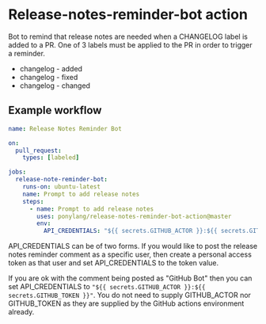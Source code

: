 # Release-notes-reminder-bot action

Bot to remind that release notes are needed when a CHANGELOG label is added to a PR. One of 3 labels must be applied to the PR in order to trigger a reminder.

- changelog - added
- changelog - fixed
- changelog - changed

## Example workflow

```yml
name: Release Notes Reminder Bot

on:
  pull_request:
    types: [labeled]

jobs:
  release-note-reminder-bot:
    runs-on: ubuntu-latest
    name: Prompt to add release notes
    steps:
      - name: Prompt to add release notes
        uses: ponylang/release-notes-reminder-bot-action@master
        env:
          API_CREDENTIALS: "${{ secrets.GITHUB_ACTOR }}:${{ secrets.GITHUB_TOKEN }}"
```

API_CREDENTIALS can be of two forms. If you would like to post the release
notes reminder comment as a specific user, then create a personal access token
as that user and set API_CREDENTIALS to the token value.

If you are ok with the comment being posted as "GitHub Bot" then you can set
API_CREDENTIALS to `"${{ secrets.GITHUB_ACTOR }}:${{ secrets.GITHUB_TOKEN }}"`.
You do not need to supply GITHUB_ACTOR nor GITHUB_TOKEN as they are supplied by
the GitHub actions environment already.
